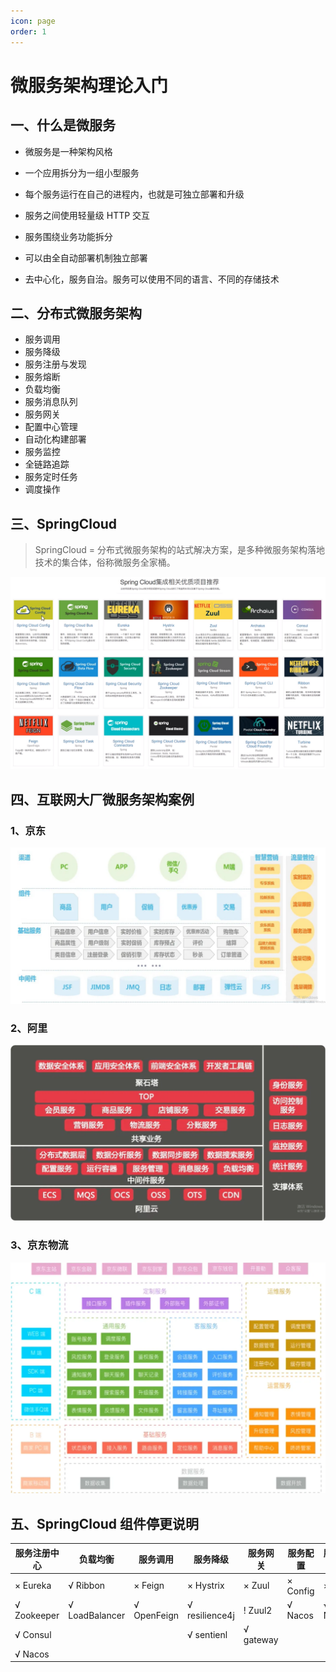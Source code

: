 ```yaml
---
icon: page
order: 1
---
```


# 微服务架构理论入门

## 一、什么是微服务

- 微服务是一种架构风格

- 一个应用拆分为一组小型服务
- 每个服务运行在自己的进程内，也就是可独立部署和升级
- 服务之间使用轻量级 HTTP 交互
- 服务围绕业务功能拆分
- 可以由全自动部署机制独立部署
- 去中心化，服务自治。服务可以使用不同的语言、不同的存储技术

## 二、分布式微服务架构

- 服务调用
- 服务降级
- 服务注册与发现
- 服务熔断
- 负载均衡
- 服务消息队列
- 服务网关
- 配置中心管理
- 自动化构建部署
- 服务监控
- 全链路追踪
- 服务定时任务
- 调度操作

## 三、SpringCloud

> SpringCloud = 分布式微服务架构的站式解决方案，是多种微服务架构落地技术的集合体，俗称微服务全家桶。

![image-20230429135109525](./assets/image-20230429135109525.png)

## 四、互联网大厂微服务架构案例

### 1、京东

![image-20230429135112256](./assets/image-20230429135112256.png)

### 2、阿里

![image-20221101102342573](./assets/image-20221101102342573.png)

### 3、京东物流

![image-20221101102418976](./assets/image-20221101102418976.png)

## 五、SpringCloud 组件停更说明

| 服务注册中心 | 负载均衡       | 服务调用    | 服务降级       | 服务网关  | 服务配置 | 服务总线 |
| ------------ | -------------- | ----------- | -------------- | --------- | -------- | -------- |
| × Eureka     | √ Ribbon       | × Feign     | × Hystrix      | × Zuul    | × Config | × Bus    |
| √ Zookeeper  | √ LoadBalancer | √ OpenFeign | √ resilience4j | ! Zuul2   | √ Nacos  | √ Nacos  |
| √ Consul     |                |             | √ sentienl     | √ gateway |          |          |
| √ Nacos      |                |             |                |           |          |          |
